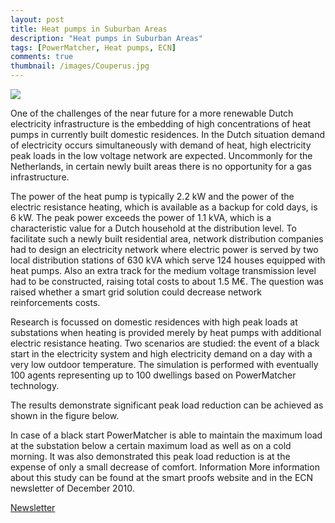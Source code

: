 ```yaml
---
layout: post
title: Heat pumps in Suburban Areas
description: "Heat pumps in Suburban Areas"
tags: [PowerMatcher, Heat pumps, ECN]
comments: true
thumbnail: /images/Couperus.jpg
---
```


<img src="https://www.ecn.nl/typo3temp/pics/c23590ae5a.jpg">

One of the challenges of the near future for a more renewable Dutch electricity infrastructure is the embedding of high concentrations of heat pumps in currently built domestic residences. In the Dutch situation demand of electricity occurs simultaneously with demand of heat, high electricity peak loads in the low voltage network are expected. Uncommonly for the Netherlands, in certain newly built areas there is no opportunity for a gas infrastructure.


The power of the heat pump is typically 2.2 kW and the power of the electric resistance heating, which is  available as a backup for cold days, is 6 kW. The peak power exceeds the power of 1.1 kVA, which is a characteristic value for a Dutch household at the distribution level. To facilitate such a newly built residential area, network distribution companies had to design an electricity network where electric power is served by two local distribution stations of 630 kVA which serve 124 houses equipped with heat pumps. Also an extra track for the medium voltage transmission level had to be constructed, raising total costs to about 1.5 M€. The question was raised whether a smart grid solution could decrease network reinforcements costs.


Research is focussed on domestic residences with high peak loads at substations when heating is provided merely by heat pumps with additional electric resistance heating. Two scenarios are studied: the event of a black start in the electricity system and high electricity demand on a day with a very low outdoor temperature. The simulation is performed with eventually 100 agents representing up to 100 dwellings based on PowerMatcher technology.


The results demonstrate significant peak load reduction can be achieved as shown in the figure below. 
 
 
In case of a black start PowerMatcher is able to maintain the maximum load at the substation below a certain maximum load as well as on a cold morning. It was also demonstrated this peak load reduction is at the expense of only a small decrease of comfort.
Information
More information about this study can be found at the smart proofs website and in the ECN newsletter of December 2010.


[Newsletter](http://www.ecn.nl/nl/nieuws/newsletter-en/2010/december-2010/smart-grid-reduces-need-of-substations/)